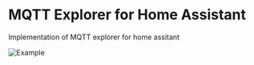 # MQTT Explorer for Home Assistant

Implementation of MQTT explorer for home assitant

![Example](https://raw.githubusercontent.com/GollumDom/addon-repository/master/mqtt-explorer/example.png)
